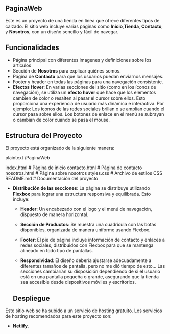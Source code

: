 ## PaginaWeb
Este es un proyecto de una tienda en línea que ofrece diferentes tipos de calzado. El sitio web incluye varias páginas como **Inicio**,**Tienda**, **Contacto**, y **Nosotros**, con un diseño sencillo y fácil de navegar.

## Funcionalidades

- Página principal con diferentes imagenes
y definiciones sobre los articulos
- Sección de **Nosotros** para explicar quiénes somos.
- Página de **Contacto** para que los usuarios puedan enviarnos mensajes.
- Footer y header en todas las páginas para una navegación consistente.
- **Efectos Hover**: En varias secciones del sitio (como en los íconos de navegación), se utiliza un **efecto hover** que hace que los elementos cambien de color o resalten al pasar el cursor sobre ellos. Esto proporciona una experiencia de usuario más dinámica e interactiva. Por ejemplo: Los íconos de las redes sociales brillan o se amplían cuando el cursor pasa sobre ellos.
Los botones de enlace en el menú se subrayan o cambian de color cuando se pasa el mouse.

## Estructura del Proyecto

El proyecto está organizado de la siguiente manera:

plaintext
/PaginaWeb

index.html         # Página de inicio
contacto.html      # Página de contacto
nosotros.html      # Página sobre nosotros
styles.css         # Archivo de estilos CSS
README.md          # Documentación del proyecto

- **Distribución de las secciones**: La página se distribuye utilizando **Flexbox** para lograr una estructura responsiva y equilibrada. Esto incluye:
  - **Header**: Un encabezado con el logo y el menú de navegación, dispuesto de manera horizontal.
  - **Sección de Productos**: Se muestra una cuadrícula con las botas disponibles, organizada de manera uniforme usando Flexbox.
  - **Footer**: El pie de página incluye información de contacto y enlaces a redes sociales, distribuidos con Flexbox para que se mantenga alineado en todo tipo de pantallas.

  - **Responsividad**: El diseño debería ajustarse adecuadamente a diferentes tamaños de pantalla, pero no me dió tiempo de esto... Las secciones cambiarían su disposición dependiendo de si el usuario está en una pantalla pequeña o grande, asegurando que la tienda sea accesible desde dispositivos móviles y escritorios.

  ## Despliegue

Este sitio web se ha subido a un servicio de hosting gratuito. Los servicios de hosting recomendados para este proyecto son:

- **[Netlify](https://github.com/Ezti94/PaginaWeb)**.